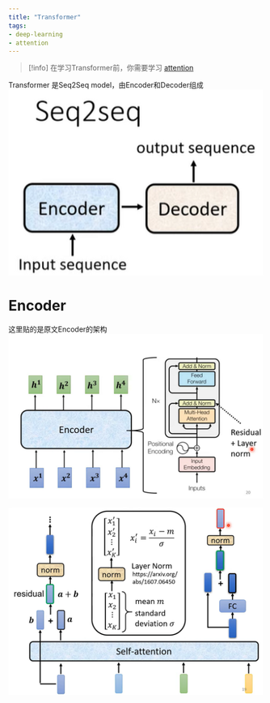 ```yaml
---
title: "Transformer"
tags:
- deep-learning
- attention
---
```


> [!info] 
> 在学习Transformer前，你需要学习 [attention](computer_sci/deep_learning_and_machine_learning/deep_learning/attention.md)



Transformer 是Seq2Seq model，由Encoder和Decoder组成
![300](computer_sci/deep_learning_and_machine_learning/deep_learning/attachments/Pasted%20image%2020230316160103.png)

# Encoder
这里贴的是原文Encoder的架构
![Pasted image 20230316162635](computer_sci/deep_learning_and_machine_learning/deep_learning/attachments/Pasted%20image%2020230316162635.png)

![Pasted image 20230316162642](computer_sci/deep_learning_and_machine_learning/deep_learning/attachments/Pasted%20image%2020230316162642.png)